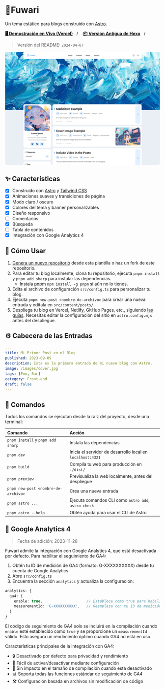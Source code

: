 # 🍥Fuwari

Un tema estático para blogs construido con [Astro](https://astro.build).

[**🖥️ Demostración en Vivo (Vercel)**](https://fuwari.vercel.app)&nbsp;&nbsp;&nbsp;/&nbsp;&nbsp;&nbsp;
[**📦 Versión Antigua de Hexo**](https://github.com/saicaca/hexo-theme-vivia)&nbsp;&nbsp;&nbsp;/&nbsp;&nbsp;&nbsp;

> Versión del README: `2024-04-07`

![Imagen de Vista Previa](https://raw.githubusercontent.com/saicaca/resource/main/fuwari/home.png)

## ✨ Características

- [x] Construido con [Astro](https://astro.build) y [Tailwind CSS](https://tailwindcss.com)
- [x] Animaciones suaves y transiciones de página
- [x] Modo claro / oscuro
- [x] Colores del tema y banner personalizables
- [x] Diseño responsivo
- [ ] Comentarios
- [x] Búsqueda
- [ ] Tabla de contenidos
- [x] Integración con Google Analytics 4

## 🚀 Cómo Usar

1. [Genera un nuevo repositorio](https://github.com/saicaca/fuwari/generate) desde esta plantilla o haz un fork de este repositorio.
2. Para editar tu blog localmente, clona tu repositorio, ejecuta `pnpm install` y `pnpm add sharp` para instalar las dependencias.
   - Instala [pnpm](https://pnpm.io) `npm install -g pnpm` si aún no lo tienes.
3. Edita el archivo de configuración `src/config.ts` para personalizar tu blog.
4. Ejecuta `pnpm new-post <nombre-de-archivo>` para crear una nueva entrada y edítala en `src/content/posts/`.
5. Despliega tu blog en Vercel, Netlify, GitHub Pages, etc., siguiendo [las guías](https://docs.astro.build/en/guides/deploy/). Necesitas editar la configuración del sitio en `astro.config.mjs` antes del despliegue.

## ⚙️ Cabecera de las Entradas

```yaml
---
title: Mi Primer Post en el Blog
published: 2023-09-09
description: Esta es la primera entrada de mi nuevo blog con Astro.
image: /images/cover.jpg
tags: [Foo, Bar]
category: Front-end
draft: false
---
```

## 🧞 Comandos

Todos los comandos se ejecutan desde la raíz del proyecto, desde una terminal:

| Comando                             | Acción                                            |
|:------------------------------------|:--------------------------------------------------|
| `pnpm install` y `pnpm add sharp`   | Instala las dependencias                          |
| `pnpm dev`                          | Inicia el servidor de desarrollo local en `localhost:4321` |
| `pnpm build`                        | Compila tu web para producción en `./dist/`     |
| `pnpm preview`                      | Previsualiza la web localmente, antes del despliegue |
| `pnpm new-post <nombre-de-archivo>` | Crea una nueva entrada                            |
| `pnpm astro ...`                    | Ejecuta comandos CLI como `astro add`, `astro check` |
| `pnpm astro --help`                 | Obtén ayuda para usar el CLI de Astro             |

## 🚀 Google Analytics 4

> Fecha de adición: 2023-11-28

Fuwari admite la integración con Google Analytics 4, que está desactivada por defecto. Para habilitar el seguimiento de GA4:

1. Obtén tu ID de medición de GA4 (formato: G-XXXXXXXXXX) desde tu cuenta de Google Analytics
2. Abre `src/config.ts`
3. Encuentra la sección `analytics` y actualiza la configuración:
```typescript
analytics: {
  ga4: {
    enable: true,                    // Establece como true para habilitar GA4
    measurementId: 'G-XXXXXXXXXX',   // Reemplaza con tu ID de medición de GA4
  }
}
```

El código de seguimiento de GA4 solo se incluirá en la compilación cuando `enable` esté establecido como `true` y se proporcione un `measurementId` válido. Esto asegura un rendimiento óptimo cuando GA4 no está en uso.

Características principales de la integración con GA4:
- 🔒 Desactivado por defecto para privacidad y rendimiento
- 🔄 Fácil de activar/desactivar mediante configuración
- 🚀 Sin impacto en el tamaño de compilación cuando está desactivado
- 📊 Soporta todas las funciones estándar de seguimiento de GA4
- 🛠 Configuración basada en archivos sin modificación de código
